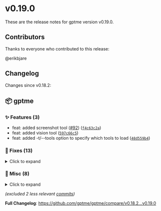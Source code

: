 # v0.19.0

These are the release notes for gptme version v0.19.0.

## Contributors

Thanks to everyone who contributed to this release:

@erikbjare

## Changelog

Changes since v0.18.2:


## 📦 gptme

### ✨ Features (3)

 - feat: added screenshot tool ([#92](https://github.com/gptme/gptme/issues/92)) ([`f4c63c2a`](https://github.com/gptme/gptme/commit/f4c63c2a))
 - feat: added vision tool ([`597c66c5`](https://github.com/gptme/gptme/commit/597c66c5))
 - feat: added -t/--tools option to specify which tools to load ([`48d559b4`](https://github.com/gptme/gptme/commit/48d559b4))

### 🐛 Fixes (13)
<details><summary>Click to expand</summary>
<p>

 - fix: fixed lint ([`a3bcf495`](https://github.com/gptme/gptme/commit/a3bcf495))
 - fix: removed incorrect calls to register_function, removed dead code ([`a4fa62ef`](https://github.com/gptme/gptme/commit/a4fa62ef))
 - fix: more patch tool refactor ([`9627b73b`](https://github.com/gptme/gptme/commit/9627b73b))
 - fix: removed emoji from ask_execute, added secret `auto` answer in ask_execute ([`5eddc6a5`](https://github.com/gptme/gptme/commit/5eddc6a5))
 - fix: added patch previews ([`dd7be0dd`](https://github.com/gptme/gptme/commit/dd7be0dd))
 - fix: completed diff_minimal ([`df9d83cf`](https://github.com/gptme/gptme/commit/df9d83cf))
 - fix: flush stdin before asking to execute (prevent unread input from answering before asked) ([`6ab4dbe2`](https://github.com/gptme/gptme/commit/6ab4dbe2))
 - fix: implemented example_to_xml to support xml-ify prompt ([#146](https://github.com/gptme/gptme/issues/146)) ([`5f37d104`](https://github.com/gptme/gptme/commit/5f37d104))
 - fix: init tools in evals ([`44e76ff4`](https://github.com/gptme/gptme/commit/44e76ff4))
 - fix: improved patch warning message on large patches ([`5e635b6c`](https://github.com/gptme/gptme/commit/5e635b6c))
 - fix: froze more dataclasses ([`953f8016`](https://github.com/gptme/gptme/commit/953f8016))
 - fix: improve tool init logic for tools needing it (python), added toolspec args docs ([`f8e5cd68`](https://github.com/gptme/gptme/commit/f8e5cd68))
 - fix: use prompt chaining in subagent task to improve reliability ([`0dd6583c`](https://github.com/gptme/gptme/commit/0dd6583c))

</p>
</details>

### 🔨 Misc (8)
<details><summary>Click to expand</summary>
<p>

 - chore: bump version to 0.19.0 ([`bbe3586a`](https://github.com/gptme/gptme/commit/bbe3586a))
 - docs: remove completed TODOs ([`337b025c`](https://github.com/gptme/gptme/commit/337b025c))
 - refactor: refactor patch tool, with plans for producing minimal diffs to replace inefficient diffs in log ([`e2b2d6a0`](https://github.com/gptme/gptme/commit/e2b2d6a0))
 - docs: fixed docstring for gptme.prompts ([`027cb06f`](https://github.com/gptme/gptme/commit/027cb06f))
 - docs: keep copyright year up-to-date ([`1ac4aee0`](https://github.com/gptme/gptme/commit/1ac4aee0))
 - docs: fixed automation docs ([`a70b5b5e`](https://github.com/gptme/gptme/commit/a70b5b5e))
 - docs: changed erik.bjareholt.com/gptme/ links to gptme.org/ ([`52baf5b9`](https://github.com/gptme/gptme/commit/52baf5b9))
 - docs: added minimal automation docs ([#144](https://github.com/gptme/gptme/issues/144)) ([`3902b865`](https://github.com/gptme/gptme/commit/3902b865))

</p>
</details>

*(excluded 2 less relevant [commits](https://github.com/gptme/gptme/compare/v0.18.2...v0.19.0))*

**Full Changelog**: https://github.com/gptme/gptme/compare/v0.18.2...v0.19.0
